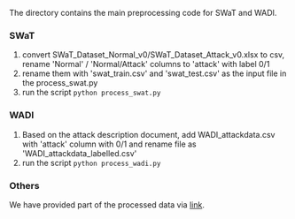 The directory contains the main preprocessing code for SWaT and WADI.

### SWaT
1. convert SWaT_Dataset_Normal_v0/SWaT_Dataset_Attack_v0.xlsx to csv, rename 'Normal' / 'Normal/Attack' columns to 'attack' with label 0/1
2. rename them with 'swat_train.csv' and 'swat_test.csv' as the input file in the process_swat.py
3. run the script `python process_swat.py`

### WADI
1. Based on the attack description document, add WADI_attackdata.csv with 'attack' column with 0/1 and rename file as 'WADI_attackdata_labelled.csv'
2. run the script `python process_wadi.py`

### Others
We have provided part of the processed data via [link](https://drive.google.com/drive/folders/1_4TlatKh-f7QhstaaY7YTSCs8D4ywbWc?usp=sharing).